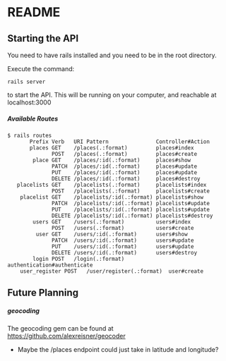 # README

## Starting the API
You need to have rails installed and you need to be in the root directory.

Execute the command:
```
rails server
```
to start the API. This will be running on your computer, and reachable at localhost:3000

##### Available Routes
```
$ rails routes
       Prefix Verb   URI Pattern               Controller#Action
       places GET    /places(.:format)         places#index
              POST   /places(.:format)         places#create
        place GET    /places/:id(.:format)     places#show
              PATCH  /places/:id(.:format)     places#update
              PUT    /places/:id(.:format)     places#update
              DELETE /places/:id(.:format)     places#destroy
   placelists GET    /placelists(.:format)     placelists#index
              POST   /placelists(.:format)     placelists#create
    placelist GET    /placelists/:id(.:format) placelists#show
              PATCH  /placelists/:id(.:format) placelists#update
              PUT    /placelists/:id(.:format) placelists#update
              DELETE /placelists/:id(.:format) placelists#destroy
        users GET    /users(.:format)          users#index
              POST   /users(.:format)          users#create
         user GET    /users/:id(.:format)      users#show
              PATCH  /users/:id(.:format)      users#update
              PUT    /users/:id(.:format)      users#update
              DELETE /users/:id(.:format)      users#destroy
        login POST   /login(.:format)          authentication#authenticate
	user_register POST   /user/register(.:format)  user#create

```

## Future Planning
##### geocoding
The geocoding gem can be found at https://github.com/alexreisner/geocoder
* Maybe the /places endpoint could just take in latitude and longitude?

